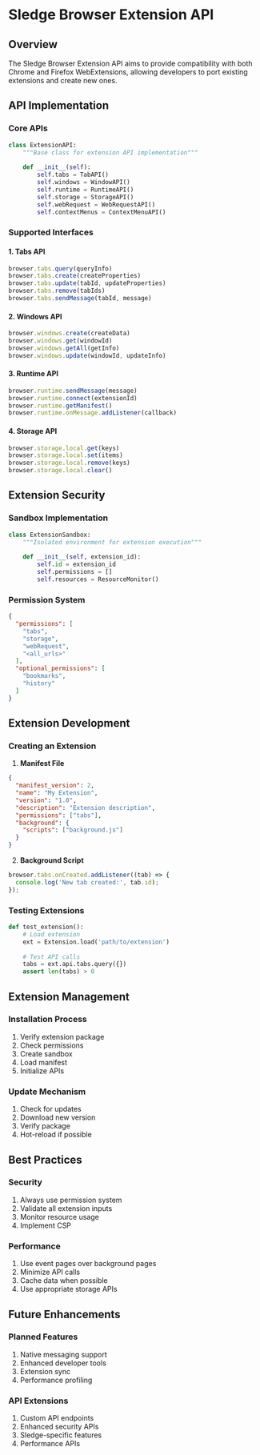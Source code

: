 # Sledge Browser Extension API

## Overview

The Sledge Browser Extension API aims to provide compatibility with both Chrome and Firefox WebExtensions, allowing developers to port existing extensions and create new ones.

## API Implementation

### Core APIs

```python
class ExtensionAPI:
    """Base class for extension API implementation"""
    
    def __init__(self):
        self.tabs = TabAPI()
        self.windows = WindowAPI()
        self.runtime = RuntimeAPI()
        self.storage = StorageAPI()
        self.webRequest = WebRequestAPI()
        self.contextMenus = ContextMenuAPI()
```

### Supported Interfaces

#### 1. Tabs API
```javascript
browser.tabs.query(queryInfo)
browser.tabs.create(createProperties)
browser.tabs.update(tabId, updateProperties)
browser.tabs.remove(tabIds)
browser.tabs.sendMessage(tabId, message)
```

#### 2. Windows API
```javascript
browser.windows.create(createData)
browser.windows.get(windowId)
browser.windows.getAll(getInfo)
browser.windows.update(windowId, updateInfo)
```

#### 3. Runtime API
```javascript
browser.runtime.sendMessage(message)
browser.runtime.connect(extensionId)
browser.runtime.getManifest()
browser.runtime.onMessage.addListener(callback)
```

#### 4. Storage API
```javascript
browser.storage.local.get(keys)
browser.storage.local.set(items)
browser.storage.local.remove(keys)
browser.storage.local.clear()
```

## Extension Security

### Sandbox Implementation
```python
class ExtensionSandbox:
    """Isolated environment for extension execution"""
    
    def __init__(self, extension_id):
        self.id = extension_id
        self.permissions = []
        self.resources = ResourceMonitor()
```

### Permission System
```json
{
  "permissions": [
    "tabs",
    "storage",
    "webRequest",
    "<all_urls>"
  ],
  "optional_permissions": [
    "bookmarks",
    "history"
  ]
}
```

## Extension Development

### Creating an Extension

1. **Manifest File**
```json
{
  "manifest_version": 2,
  "name": "My Extension",
  "version": "1.0",
  "description": "Extension description",
  "permissions": ["tabs"],
  "background": {
    "scripts": ["background.js"]
  }
}
```

2. **Background Script**
```javascript
browser.tabs.onCreated.addListener((tab) => {
  console.log('New tab created:', tab.id);
});
```

### Testing Extensions

```python
def test_extension():
    # Load extension
    ext = Extension.load('path/to/extension')
    
    # Test API calls
    tabs = ext.api.tabs.query({})
    assert len(tabs) > 0
```

## Extension Management

### Installation Process
1. Verify extension package
2. Check permissions
3. Create sandbox
4. Load manifest
5. Initialize APIs

### Update Mechanism
1. Check for updates
2. Download new version
3. Verify package
4. Hot-reload if possible

## Best Practices

### Security
1. Always use permission system
2. Validate all extension inputs
3. Monitor resource usage
4. Implement CSP

### Performance
1. Use event pages over background pages
2. Minimize API calls
3. Cache data when possible
4. Use appropriate storage APIs

## Future Enhancements

### Planned Features
1. Native messaging support
2. Enhanced developer tools
3. Extension sync
4. Performance profiling

### API Extensions
1. Custom API endpoints
2. Enhanced security APIs
3. Sledge-specific features
4. Performance APIs 